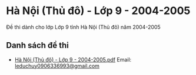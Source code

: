 # Hà Nội (Thủ đô) - Lớp 9 - 2004-2005

Đề thi dành cho lớp Lớp 9 tỉnh Hà Nội (Thủ đô) năm 2004-2005

## Danh sách đề thi

- [Hà Nội (Thủ đô) - Lớp 9 - 2004-2005.pdf](Hà%20Nội%20(Thủ%20đô)%20-%20Lớp%209%20-%202004-2005.pdf)
Email: leduchuy0906336993@gmail.com

